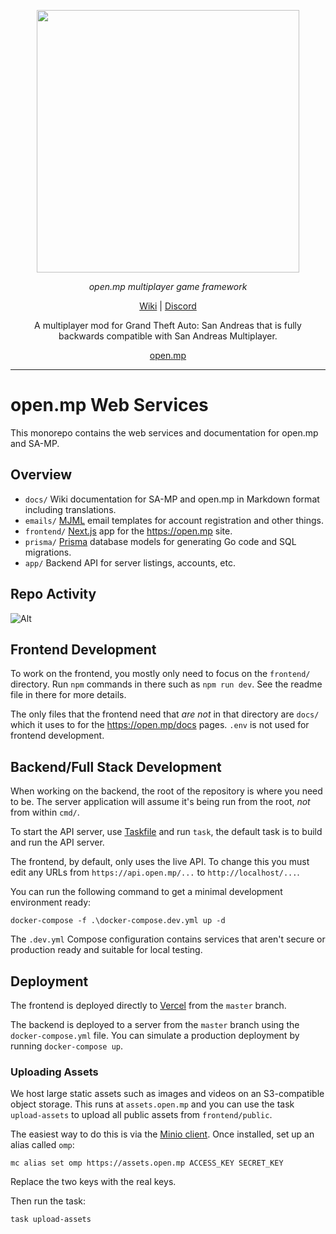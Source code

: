 <p align="center">
  <a aria-label="open.mp logo" href="https://open.mp">
    <img src="https://assets.open.mp/assets/images/assets/wordmark-light-mono.png" width="420" />
  </a>
</p>

<p align="center">
  <em>open.mp multiplayer game framework</em>
</p>

<p align="center">
  <a
    href="https://open.mp/docs"
  >Wiki</a>
  |
  <a
    href="https://discord.gg/samp"
  >Discord</a>
</p>

<p align="center">
  A multiplayer mod for Grand Theft Auto: San Andreas that is fully backwards
  compatible with San Andreas Multiplayer.
</p>

<p align="center">
  <a href="https://www.open.mp">open.mp</a>
</p>

<hr>

# open.mp Web Services

This monorepo contains the web services and documentation for open.mp and SA-MP.

## Overview

- `docs/` Wiki documentation for SA-MP and open.mp in Markdown format including translations.
- `emails/` [MJML](https://mjml.io) email templates for account registration and other things.
- `frontend/` [Next.js](https://nextjs.org) app for the https://open.mp site.
- `prisma/` [Prisma](https://prisma.io/) database models for generating Go code and SQL migrations.
- `app/` Backend API for server listings, accounts, etc.

## Repo Activity

![Alt](https://repobeats.axiom.co/api/embed/f2728dba5a54d3f019f42fee7b48aaa37a38f80d.svg "Repobeats analytics image")

## Frontend Development

To work on the frontend, you mostly only need to focus on the `frontend/` directory. Run `npm` commands in there such as `npm run dev`. See the readme file in there for more details.

The only files that the frontend need that _are not_ in that directory are `docs/` which it uses to for the https://open.mp/docs pages. `.env` is not used for frontend development.

## Backend/Full Stack Development

When working on the backend, the root of the repository is where you need to be. The server application will assume it's being run from the root, _not_ from within `cmd/`.

To start the API server, use [Taskfile](https://taskfile.dev) and run `task`, the default task is to build and run the API server.

The frontend, by default, only uses the live API. To change this you must edit any URLs from `https://api.open.mp/...` to `http://localhost/...`.

You can run the following command to get a minimal development environment ready:

```
docker-compose -f .\docker-compose.dev.yml up -d
```

The `.dev.yml` Compose configuration contains services that aren't secure or production ready and suitable for local testing.

## Deployment

The frontend is deployed directly to [Vercel](https://vercel.com) from the `master` branch.

The backend is deployed to a server from the `master` branch using the `docker-compose.yml` file. You can simulate a production deployment by running `docker-compose up`.

### Uploading Assets

We host large static assets such as images and videos on an S3-compatible object storage. This runs at `assets.open.mp` and you can use the task `upload-assets` to upload all public assets from `frontend/public`.

The easiest way to do this is via the [Minio client](https://docs.min.io/docs/minio-client-quickstart-guide.html). Once installed, set up an alias called `omp`:

```
mc alias set omp https://assets.open.mp ACCESS_KEY SECRET_KEY
```

Replace the two keys with the real keys.

Then run the task:

```
task upload-assets
```
